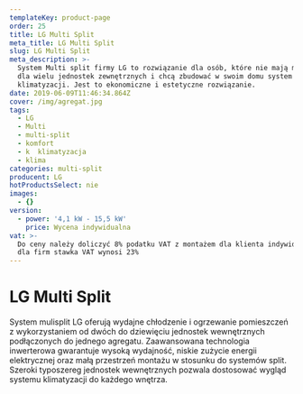 ```yaml
---
templateKey: product-page
order: 25
title: LG Multi Split
meta_title: LG Multi Split
slug: LG Multi Split
meta_description: >-
  System Multi split firmy LG to rozwiązanie dla osób, które nie mają miejsca
  dla wielu jednostek zewnętrznych i chcą zbudować w swoim domu system
  klimatyzacji. Jest to ekonomiczne i estetyczne rozwiązanie. 
date: 2019-06-09T11:46:34.864Z
cover: /img/agregat.jpg
tags:
  - LG
  - Multi
  - multi-split
  - komfort
  - k  klimatyzacja
  - klima
categories: multi-split
producent: LG
hotProductsSelect: nie
images:
  - {}
version:
  - power: '4,1 kW - 15,5 kW'
    price: Wycena indywidualna
vat: >-
  Do ceny należy doliczyć 8% podatku VAT z montażem dla klienta indywidualnego,
  dla firm stawka VAT wynosi 23%
---
```

# LG Multi Split

System mulisplit LG oferują wydajne chłodzenie i ogrzewanie pomieszczeń z wykorzystaniem od dwóch do dziewięciu jednostek wewnętrznych podłączonych do jednego agregatu. Zaawansowana technologia inwerterowa gwarantuje wysoką wydajność, niskie zużycie energii elektrycznej oraz małą przestrzeń montażu w stosunku do systemów split. Szeroki typoszereg jednostek wewnętrznych pozwala dostosować wygląd systemu klimatyzacji do każdego wnętrza.
